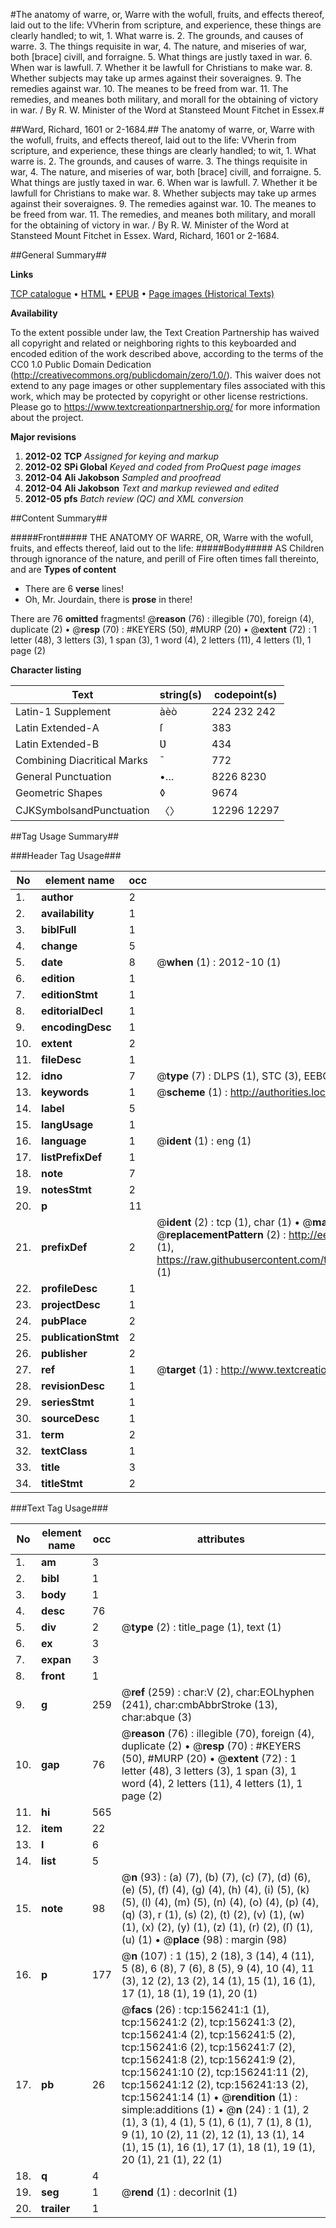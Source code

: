 #The anatomy of warre, or, Warre with the wofull, fruits, and effects thereof, laid out to the life: VVherin from scripture, and experience, these things are clearly handled; to wit, 1. What warre is. 2. The grounds, and causes of warre. 3. The things requisite in war, 4. The nature, and miseries of war, both [brace] civill, and forraigne. 5. What things are justly taxed in war. 6. When war is lawfull. 7. Whether it be lawfull for Christians to make war. 8. Whether subjects may take up armes against their soveraignes. 9. The remedies against war. 10. The meanes to be freed from war. 11. The remedies, and meanes both military, and morall for the obtaining of victory in war. / By R. W. Minister of the Word at Stansteed Mount Fitchet in Essex.#

##Ward, Richard, 1601 or 2-1684.##
The anatomy of warre, or, Warre with the wofull, fruits, and effects thereof, laid out to the life: VVherin from scripture, and experience, these things are clearly handled; to wit, 1. What warre is. 2. The grounds, and causes of warre. 3. The things requisite in war, 4. The nature, and miseries of war, both [brace] civill, and forraigne. 5. What things are justly taxed in war. 6. When war is lawfull. 7. Whether it be lawfull for Christians to make war. 8. Whether subjects may take up armes against their soveraignes. 9. The remedies against war. 10. The meanes to be freed from war. 11. The remedies, and meanes both military, and morall for the obtaining of victory in war. / By R. W. Minister of the Word at Stansteed Mount Fitchet in Essex.
Ward, Richard, 1601 or 2-1684.

##General Summary##

**Links**

[TCP catalogue](http://www.ota.ox.ac.uk/tcp/)  • 
[HTML](http://tei.it.ox.ac.uk/tcp/Texts-HTML/free/A97/A97144.html)  • 
[EPUB](http://tei.it.ox.ac.uk/tcp/Texts-EPUB/free/A97/A97144.epub) • 
[Page images (Historical Texts)](https://historicaltexts.jisc.ac.uk/eebo-99871667e)

**Availability**

To the extent possible under law, the Text Creation Partnership has waived all copyright and related or neighboring rights to this keyboarded and encoded edition of the work described above, according to the terms of the CC0 1.0 Public Domain Dedication (http://creativecommons.org/publicdomain/zero/1.0/). This waiver does not extend to any page images or other supplementary files associated with this work, which may be protected by copyright or other license restrictions. Please go to https://www.textcreationpartnership.org/ for more information about the project.

**Major revisions**

1. __2012-02__ __TCP__ *Assigned for keying and markup*
1. __2012-02__ __SPi Global__ *Keyed and coded from ProQuest page images*
1. __2012-04__ __Ali Jakobson__ *Sampled and proofread*
1. __2012-04__ __Ali Jakobson__ *Text and markup reviewed and edited*
1. __2012-05__ __pfs__ *Batch review (QC) and XML conversion*

##Content Summary##

#####Front#####
THE ANATOMY OF WARRE, OR, Warre with the wofull, fruits, and effects thereof, laid out to the life: 
#####Body#####
AS Children through ignorance of the nature, and perill of Fire often times fall thereinto, and are 
**Types of content**

  * There are 6 **verse** lines!
  * Oh, Mr. Jourdain, there is **prose** in there!

There are 76 **omitted** fragments! 
 @__reason__ (76) : illegible (70), foreign (4), duplicate (2)  •  @__resp__ (70) : #KEYERS (50), #MURP (20)  •  @__extent__ (72) : 1 letter (48), 3 letters (3), 1 span (3), 1 word (4), 2 letters (11), 4 letters (1), 1 page (2)

**Character listing**


|Text|string(s)|codepoint(s)|
|---|---|---|
|Latin-1 Supplement|àèò|224 232 242|
|Latin Extended-A|ſ|383|
|Latin Extended-B|Ʋ|434|
|Combining             Diacritical Marks|̄|772|
|General Punctuation|•…|8226 8230|
|Geometric Shapes|◊|9674|
|CJKSymbolsandPunctuation|〈〉|12296 12297|

##Tag Usage Summary##

###Header Tag Usage###

|No|element name|occ|attributes|
|---|---|---|---|
|1.|__author__|2||
|2.|__availability__|1||
|3.|__biblFull__|1||
|4.|__change__|5||
|5.|__date__|8| @__when__ (1) : 2012-10 (1)|
|6.|__edition__|1||
|7.|__editionStmt__|1||
|8.|__editorialDecl__|1||
|9.|__encodingDesc__|1||
|10.|__extent__|2||
|11.|__fileDesc__|1||
|12.|__idno__|7| @__type__ (7) : DLPS (1), STC (3), EEBO-CITATION (1), PROQUEST (1), VID (1)|
|13.|__keywords__|1| @__scheme__ (1) : http://authorities.loc.gov/ (1)|
|14.|__label__|5||
|15.|__langUsage__|1||
|16.|__language__|1| @__ident__ (1) : eng (1)|
|17.|__listPrefixDef__|1||
|18.|__note__|7||
|19.|__notesStmt__|2||
|20.|__p__|11||
|21.|__prefixDef__|2| @__ident__ (2) : tcp (1), char (1)  •  @__matchPattern__ (2) : ([0-9\-]+):([0-9IVX]+) (1), (.+) (1)  •  @__replacementPattern__ (2) : http://eebo.chadwyck.com/downloadtiff?vid=$1&page=$2 (1), https://raw.githubusercontent.com/textcreationpartnership/Texts/master/tcpchars.xml#$1 (1)|
|22.|__profileDesc__|1||
|23.|__projectDesc__|1||
|24.|__pubPlace__|2||
|25.|__publicationStmt__|2||
|26.|__publisher__|2||
|27.|__ref__|1| @__target__ (1) : http://www.textcreationpartnership.org/docs/. (1)|
|28.|__revisionDesc__|1||
|29.|__seriesStmt__|1||
|30.|__sourceDesc__|1||
|31.|__term__|2||
|32.|__textClass__|1||
|33.|__title__|3||
|34.|__titleStmt__|2||


###Text Tag Usage###

|No|element name|occ|attributes|
|---|---|---|---|
|1.|__am__|3||
|2.|__bibl__|1||
|3.|__body__|1||
|4.|__desc__|76||
|5.|__div__|2| @__type__ (2) : title_page (1), text (1)|
|6.|__ex__|3||
|7.|__expan__|3||
|8.|__front__|1||
|9.|__g__|259| @__ref__ (259) : char:V (2), char:EOLhyphen (241), char:cmbAbbrStroke (13), char:abque (3)|
|10.|__gap__|76| @__reason__ (76) : illegible (70), foreign (4), duplicate (2)  •  @__resp__ (70) : #KEYERS (50), #MURP (20)  •  @__extent__ (72) : 1 letter (48), 3 letters (3), 1 span (3), 1 word (4), 2 letters (11), 4 letters (1), 1 page (2)|
|11.|__hi__|565||
|12.|__item__|22||
|13.|__l__|6||
|14.|__list__|5||
|15.|__note__|98| @__n__ (93) : (a) (7), (b) (7), (c) (7), (d) (6), (e) (5), (f) (4), (g) (4), (h) (4), (i) (5), (k) (5), (l) (4), (m) (5), (n) (4), (o) (4), (p) (4), (q) (3), r (1), (s) (2), (t) (2), (v) (1), (w) (1), (x) (2), (y) (1), (z) (1), (r) (2), (ſ) (1), (u) (1)  •  @__place__ (98) : margin (98)|
|16.|__p__|177| @__n__ (107) : 1 (15), 2 (18), 3 (14), 4 (11), 5 (8), 6 (8), 7 (6), 8 (5), 9 (4), 10 (4), 11 (3), 12 (2), 13 (2), 14 (1), 15 (1), 16 (1), 17 (1), 18 (1), 19 (1), 20 (1)|
|17.|__pb__|26| @__facs__ (26) : tcp:156241:1 (1), tcp:156241:2 (2), tcp:156241:3 (2), tcp:156241:4 (2), tcp:156241:5 (2), tcp:156241:6 (2), tcp:156241:7 (2), tcp:156241:8 (2), tcp:156241:9 (2), tcp:156241:10 (2), tcp:156241:11 (2), tcp:156241:12 (2), tcp:156241:13 (2), tcp:156241:14 (1)  •  @__rendition__ (1) : simple:additions (1)  •  @__n__ (24) : 1 (1), 2 (1), 3 (1), 4 (1), 5 (1), 6 (1), 7 (1), 8 (1), 9 (1), 10 (2), 11 (2), 12 (1), 13 (1), 14 (1), 15 (1), 16 (1), 17 (1), 18 (1), 19 (1), 20 (1), 21 (1), 22 (1)|
|18.|__q__|4||
|19.|__seg__|1| @__rend__ (1) : decorInit (1)|
|20.|__trailer__|1||
